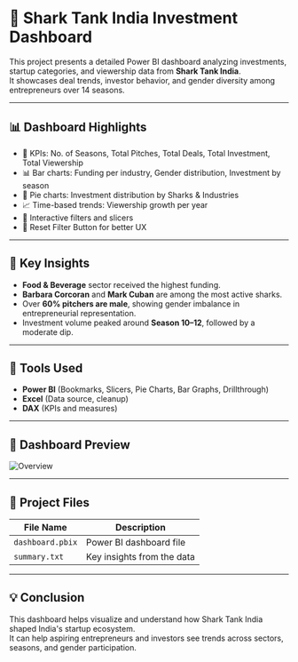 # 🦈 Shark Tank India Investment Dashboard

This project presents a detailed Power BI dashboard analyzing investments, startup categories, and viewership data from **Shark Tank India**.  
It showcases deal trends, investor behavior, and gender diversity among entrepreneurs over 14 seasons.

---

## 📊 Dashboard Highlights

- 🎯 KPIs: No. of Seasons, Total Pitches, Total Deals, Total Investment, Total Viewership  
- 📊 Bar charts: Funding per industry, Gender distribution, Investment by season  
- 🥧 Pie charts: Investment distribution by Sharks & Industries  
- 📈 Time-based trends: Viewership growth per year  
- 🔁 Interactive filters and slicers  
- 📌 Reset Filter Button for better UX

---

## 🧠 Key Insights

- **Food & Beverage** sector received the highest funding.
- **Barbara Corcoran** and **Mark Cuban** are among the most active sharks.
- Over **60% pitchers are male**, showing gender imbalance in entrepreneurial representation.
- Investment volume peaked around **Season 10–12**, followed by a moderate dip.

---

## 🧰 Tools Used

- **Power BI** (Bookmarks, Slicers, Pie Charts, Bar Graphs, Drillthrough)
- **Excel** (Data source, cleanup)
- **DAX** (KPIs and measures)

---

## 📸 Dashboard Preview

![Overview]((https://github.com/user-attachments/assets/f018bdae-7c20-496d-b37a-dac3e417a87e))


---

## 📂 Project Files

| File Name                | Description                        |
|---------------------------|------------------------------------|
| `dashboard.pbix`          | Power BI dashboard file           |
| `summary.txt`             | Key insights from the data        |


---

## 💡 Conclusion

This dashboard helps visualize and understand how Shark Tank India shaped India's startup ecosystem.  
It can help aspiring entrepreneurs and investors see trends across sectors, seasons, and gender participation.

